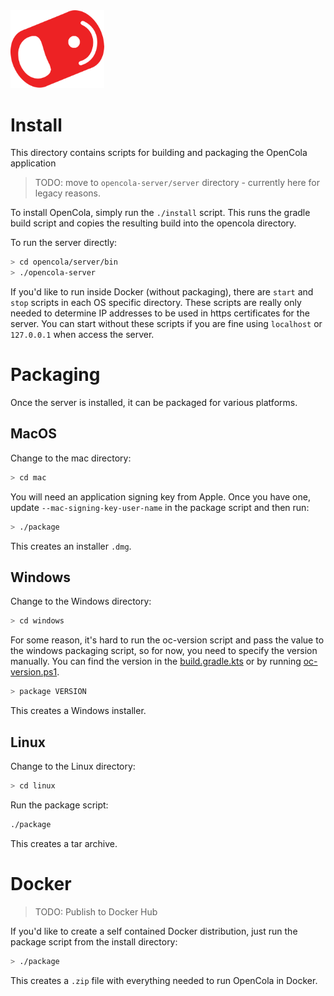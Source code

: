 <img src="../img/pull-tab.svg" width="150" alt="OpenCola"/>

# Install

This directory contains scripts for building and packaging the OpenCola application
    
> TODO: move to ```opencola-server/server``` directory - currently here for legacy reasons.

To install OpenCola, simply run the ```./install``` script. This runs the gradle build script and copies the resulting build into the opencola directory.

To run the server directly:

```bash
> cd opencola/server/bin
> ./opencola-server
```

If you'd like to run inside Docker (without packaging), there are ```start``` and ```stop``` scripts in each OS specific directory. These scripts are really only needed to determine IP addresses to be used in https certificates for the server. You can start without these scripts if you are fine using ```localhost``` or ```127.0.0.1``` when access the server.

# Packaging 

Once the server is installed, it can be packaged for various platforms.

## MacOS

Change to the mac directory:

```sh
> cd mac
```

You will need an application signing key from Apple. Once you have one, update ```--mac-signing-key-user-name``` in the package script and then run:

```sh
> ./package
```

This creates an installer ```.dmg```.

## Windows

Change to the Windows directory:

```sh
> cd windows
```

For some reason, it's hard to run the oc-version script and pass the value to the windows packaging script, so for now, you need to specify the version manually. You can find the version in the [build.gradle.kts](../opencola-server/build.gradle.kts) or by running [oc-version.ps1](../bin/oc-version.ps1).

```sh
> package VERSION
```

This creates a Windows installer.

## Linux

Change to the Linux directory:

```sh
> cd linux
```

Run the package script:

```sh
./package
```

This creates a tar archive.

# Docker

> TODO: Publish to Docker Hub

If you'd like to create a self contained Docker distribution, just run the package script from the install directory:

```sh
> ./package
```

This creates a ```.zip``` file with everything needed to run OpenCola in Docker.
